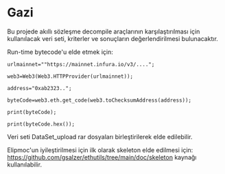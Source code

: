 # Gazi
Bu projede akıllı sözleşme decompile araçlarının karşılaştırılması için kullanılacak veri seti, kriterler ve sonuçların değerlendirilmesi bulunacaktır.

Run-time bytecode'u elde etmek için:

```
urlmainnet=""https://mainnet.infura.io/v3/....";

web3=Web3(Web3.HTTPProvider(urlmainnet));

address="0xab2323..";

byteCode=web3.eth.get_code(web3.toChecksumAddress(address));

print(byteCode);

print(byteCode.hex());
```
Veri seti  DataSet_upload rar dosyaları birleştirilerek elde edilebilir.

Elipmoc'un iyileştirilmesi için ilk olarak skeleton elde edilmesi için: https://github.com/gsalzer/ethutils/tree/main/doc/skeleton
kaynağı kullanılabilir.
